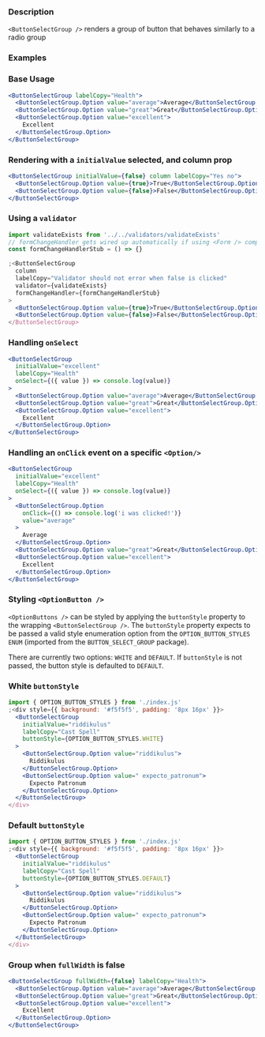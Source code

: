 ### Description

`<ButtonSelectGroup />` renders a group of button that behaves similarly to a radio group

### Examples

### Base Usage

```jsx
<ButtonSelectGroup labelCopy="Health">
  <ButtonSelectGroup.Option value="average">Average</ButtonSelectGroup.Option>
  <ButtonSelectGroup.Option value="great">Great</ButtonSelectGroup.Option>
  <ButtonSelectGroup.Option value="excellent">
    Excellent
  </ButtonSelectGroup.Option>
</ButtonSelectGroup>
```

### Rendering with a `initialValue` selected, and column prop

```jsx
<ButtonSelectGroup initialValue={false} column labelCopy="Yes no">
  <ButtonSelectGroup.Option value={true}>True</ButtonSelectGroup.Option>
  <ButtonSelectGroup.Option value={false}>False</ButtonSelectGroup.Option>
</ButtonSelectGroup>
```

### Using a `validator`

```jsx
import validateExists from '../../validators/validateExists'
// formChangeHandler gets wired up automatically if using <Form /> component
const formChangeHandlerStub = () => {}

;<ButtonSelectGroup
  column
  labelCopy="Validator should not error when false is clicked"
  validator={validateExists}
  formChangeHandler={formChangeHandlerStub}
>
  <ButtonSelectGroup.Option value={true}>True</ButtonSelectGroup.Option>
  <ButtonSelectGroup.Option value={false}>False</ButtonSelectGroup.Option>
</ButtonSelectGroup>
```

### Handling `onSelect`

```jsx
<ButtonSelectGroup
  initialValue="excellent"
  labelCopy="Health"
  onSelect={({ value }) => console.log(value)}
>
  <ButtonSelectGroup.Option value="average">Average</ButtonSelectGroup.Option>
  <ButtonSelectGroup.Option value="great">Great</ButtonSelectGroup.Option>
  <ButtonSelectGroup.Option value="excellent">
    Excellent
  </ButtonSelectGroup.Option>
</ButtonSelectGroup>
```

### Handling an `onClick` event on a specific `<Option/>`

```jsx
<ButtonSelectGroup
  initialValue="excellent"
  labelCopy="Health"
  onSelect={({ value }) => console.log(value)}
>
  <ButtonSelectGroup.Option
    onClick={() => console.log('i was clicked!')}
    value="average"
  >
    Average
  </ButtonSelectGroup.Option>
  <ButtonSelectGroup.Option value="great">Great</ButtonSelectGroup.Option>
  <ButtonSelectGroup.Option value="excellent">
    Excellent
  </ButtonSelectGroup.Option>
</ButtonSelectGroup>
```

### Styling `<OptionButton />`

`<OptionButtons />` can be styled by applying the `buttonStyle` property to the wrapping `<ButtonSelectGroup />`. The `buttonStyle` property expects to be passed a valid style enumeration option from the `OPTION_BUTTON_STYLES` `ENUM` (imported from the `BUTTON_SELECT_GROUP` package).

There are currently two options: `WHITE` and `DEFAULT`. If `buttonStyle` is not passed, the button style is defaulted to `DEFAULT`.

### White `buttonStyle`

```jsx
import { OPTION_BUTTON_STYLES } from './index.js'
;<div style={{ background: '#f5f5f5', padding: '8px 16px' }}>
  <ButtonSelectGroup
    initialValue="riddikulus"
    labelCopy="Cast Spell"
    buttonStyle={OPTION_BUTTON_STYLES.WHITE}
  >
    <ButtonSelectGroup.Option value="riddikulus">
      Riddikulus
    </ButtonSelectGroup.Option>
    <ButtonSelectGroup.Option value=" expecto_patronum">
      Expecto Patronum
    </ButtonSelectGroup.Option>
  </ButtonSelectGroup>
</div>
```

### Default `buttonStyle`

```jsx
import { OPTION_BUTTON_STYLES } from './index.js'
;<div style={{ background: '#f5f5f5', padding: '8px 16px' }}>
  <ButtonSelectGroup
    initialValue="riddikulus"
    labelCopy="Cast Spell"
    buttonStyle={OPTION_BUTTON_STYLES.DEFAULT}
  >
    <ButtonSelectGroup.Option value="riddikulus">
      Riddikulus
    </ButtonSelectGroup.Option>
    <ButtonSelectGroup.Option value=" expecto_patronum">
      Expecto Patronum
    </ButtonSelectGroup.Option>
  </ButtonSelectGroup>
</div>
```

### Group when `fullWidth` is false

```jsx
<ButtonSelectGroup fullWidth={false} labelCopy="Health">
  <ButtonSelectGroup.Option value="average">Average</ButtonSelectGroup.Option>
  <ButtonSelectGroup.Option value="great">Great</ButtonSelectGroup.Option>
  <ButtonSelectGroup.Option value="excellent">
    Excellent
  </ButtonSelectGroup.Option>
</ButtonSelectGroup>
```

